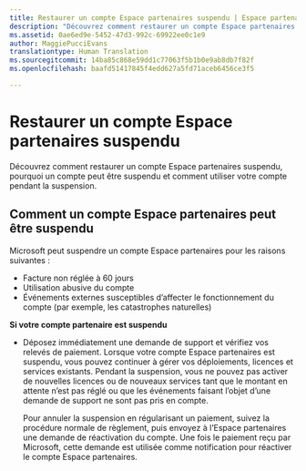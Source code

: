 ```yaml
---
title: Restaurer un compte Espace partenaires suspendu | Espace partenaires
description: "Découvrez comment restaurer un compte Espace partenaires suspendu, pourquoi un compte peut être suspendu et comment utiliser votre compte pendant la suspension."
ms.assetid: 0ae6ed9e-5452-47d3-992c-69922ee0c1e9
author: MaggiePucciEvans
translationtype: Human Translation
ms.sourcegitcommit: 14ba85c868e59dd1c77063f5b1b0e9ab8db7f82f
ms.openlocfilehash: baafd51417845f4edd627a5fd71aceb6456ce3f5

---
```


# Restaurer un compte Espace partenaires suspendu


Découvrez comment restaurer un compte Espace partenaires suspendu, pourquoi un compte peut être suspendu et comment utiliser votre compte pendant la suspension.

## <a href="" id="suspendedpartnercenteraccounts"></a>Comment un compte Espace partenaires peut être suspendu


Microsoft peut suspendre un compte Espace partenaires pour les raisons suivantes&nbsp;:

-   Facture non réglée à 60&nbsp;jours
-   Utilisation abusive du compte
-   Événements externes susceptibles d’affecter le fonctionnement du compte (par exemple, les catastrophes naturelles)

**Si votre compte partenaire est suspendu**

-   Déposez immédiatement une demande de support et vérifiez vos relevés de paiement. Lorsque votre compte Espace partenaires est suspendu, vous pouvez continuer à gérer vos déploiements, licences et services existants. Pendant la suspension, vous ne pouvez pas activer de nouvelles licences ou de nouveaux services tant que le montant en attente n’est pas réglé ou que les événements faisant l’objet d’une demande de support ne sont pas pris en compte.

    Pour annuler la suspension en régularisant un paiement, suivez la procédure normale de règlement, puis envoyez à l’Espace partenaires une demande de réactivation du compte. Une fois le paiement reçu par Microsoft, cette demande est utilisée comme notification pour réactiver le compte Espace partenaires.

 

 






<!--HONumber=Nov16_HO4-->


